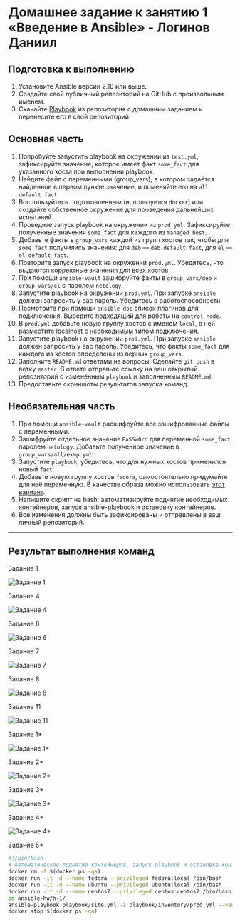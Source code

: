 # Домашнее задание к занятию 1 «Введение в Ansible» - Логинов Даниил

## Подготовка к выполнению

1. Установите Ansible версии 2.10 или выше.
2. Создайте свой публичный репозиторий на GitHub с произвольным именем.
3. Скачайте [Playbook](./playbook/) из репозитория с домашним заданием и перенесите его в свой репозиторий.

## Основная часть

1. Попробуйте запустить playbook на окружении из `test.yml`, зафиксируйте значение, которое имеет факт `some_fact` для указанного хоста при выполнении playbook.
2. Найдите файл с переменными (group_vars), в котором задаётся найденное в первом пункте значение, и поменяйте его на `all default fact`.
3. Воспользуйтесь подготовленным (используется `docker`) или создайте собственное окружение для проведения дальнейших испытаний.
4. Проведите запуск playbook на окружении из `prod.yml`. Зафиксируйте полученные значения `some_fact` для каждого из `managed host`.
5. Добавьте факты в `group_vars` каждой из групп хостов так, чтобы для `some_fact` получились значения: для `deb` — `deb default fact`, для `el` — `el default fact`.
6.  Повторите запуск playbook на окружении `prod.yml`. Убедитесь, что выдаются корректные значения для всех хостов.
7. При помощи `ansible-vault` зашифруйте факты в `group_vars/deb` и `group_vars/el` с паролем `netology`.
8. Запустите playbook на окружении `prod.yml`. При запуске `ansible` должен запросить у вас пароль. Убедитесь в работоспособности.
9. Посмотрите при помощи `ansible-doc` список плагинов для подключения. Выберите подходящий для работы на `control node`.
10. В `prod.yml` добавьте новую группу хостов с именем  `local`, в ней разместите localhost с необходимым типом подключения.
11. Запустите playbook на окружении `prod.yml`. При запуске `ansible` должен запросить у вас пароль. Убедитесь, что факты `some_fact` для каждого из хостов определены из верных `group_vars`.
12. Заполните `README.md` ответами на вопросы. Сделайте `git push` в ветку `master`. В ответе отправьте ссылку на ваш открытый репозиторий с изменённым `playbook` и заполненным `README.md`.
13. Предоставьте скриншоты результатов запуска команд.

## Необязательная часть

1. При помощи `ansible-vault` расшифруйте все зашифрованные файлы с переменными.
2. Зашифруйте отдельное значение `PaSSw0rd` для переменной `some_fact` паролем `netology`. Добавьте полученное значение в `group_vars/all/exmp.yml`.
3. Запустите `playbook`, убедитесь, что для нужных хостов применился новый `fact`.
4. Добавьте новую группу хостов `fedora`, самостоятельно придумайте для неё переменную. В качестве образа можно использовать [этот вариант](https://hub.docker.com/r/pycontribs/fedora).
5. Напишите скрипт на bash: автоматизируйте поднятие необходимых контейнеров, запуск ansible-playbook и остановку контейнеров.
6. Все изменения должны быть зафиксированы и отправлены в ваш личный репозиторий.

---

## Результат выполнения команд
Задание 1

![Задание 1](https://github.com/Loginochka/ansible-hw/blob/main/media/play_with_test.yml.png)

Задание 4

![Задание 4](https://github.com/Loginochka/ansible-hw/blob/main/media/play_via_docker.png)

Задание 6

![Задание 6](https://github.com/Loginochka/ansible-hw/blob/main/media/change_groups_vars.png)

Задание 7

![Задание 7](https://github.com/Loginochka/ansible-hw/blob/main/media/encrypt_vars.png)

Задание 8

![Задание 8](https://github.com/Loginochka/ansible-hw/blob/main/media/play_with_vault.png)

Задание 11

![Задание 11](https://github.com/Loginochka/ansible-hw/blob/main/media/play_with_localhost.png)

Задание 1*

![Задание 1*](https://github.com/Loginochka/ansible-hw/blob/main/media/decrypt_vars.png)

Задание 2*

![Задание 2*](https://github.com/Loginochka/ansible-hw/blob/main/media/decrypt_vars.png)

Задание 3*

![Задание 3*](https://github.com/Loginochka/ansible-hw/blob/main/media/play_with_encrypt_string.png)

Задание 4*

![Задание 4*](https://github.com/Loginochka/ansible-hw/blob/main/media/play_with_fedora.png)

Задание 5*
```bash
#!/bin/bash
# Автоматическое поднятие контейнеров, запуск playbook и остановка контейнеров - Логинов Д.А
docker rm -f $(docker ps -qa)
docker run -it -d --name fedora --privileged fedora:local /bin/bash
docker run -it -d --name ubuntu --privileged ubuntu:local /bin/bash
docker run -it -d --name centos7 --privileged centos:centos7 /bin/bash
cd ansible-hw/h-1/ 
ansible-playbook playbook/site.yml -i playbook/inventory/prod.yml --vault-password-file /home/danil/.pass.txt
docker stop $(docker ps -qa)
```

